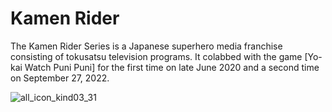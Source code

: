 # Kamen Rider
The Kamen Rider Series is a Japanese superhero media franchise consisting of tokusatsu television programs.
It colabbed with the game [Yo-kai Watch Puni Puni] for the first time on late June 2020 and a second time on September 27, 2022.

![all_icon_kind03_31](https://github.com/user-attachments/assets/88c91872-6f53-4973-9c63-24ed05cb9bc5)
